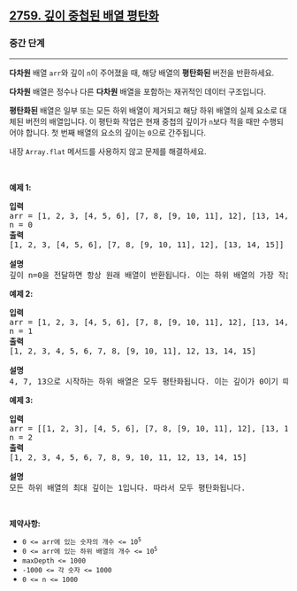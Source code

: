 <h2><a href="https://leetcode.com/problems/flatten-deeply-nested-array">2759. 깊이 중첩된 배열 평탄화</a></h2><h3>중간 단계</h3><hr><p><strong>다차원</strong> 배열 <code>arr</code>와 깊이 <code>n</code>이 주어졌을 때, 해당 배열의 <strong>평탄화된</strong> 버전을 반환하세요.</p>

<p><strong>다차원</strong> 배열은 정수나 다른 <strong>다차원</strong> 배열을 포함하는 재귀적인 데이터 구조입니다.</p>

<p><strong>평탄화된</strong> 배열은 일부 또는 모든 하위 배열이 제거되고 해당 하위 배열의 실제 요소로 대체된 버전의 배열입니다. 이 평탄화 작업은 현재 중첩의 깊이가 <code>n</code>보다 적을 때만 수행되어야 합니다. 첫 번째 배열의 요소의 깊이는 <code>0</code>으로 간주됩니다.</p>

<p>내장 <code>Array.flat</code> 메서드를 사용하지 않고 문제를 해결하세요.</p>

<p>&nbsp;</p>
<p><strong class="example">예제 1:</strong></p>

<pre>
<strong>입력</strong>
arr = [1, 2, 3, [4, 5, 6], [7, 8, [9, 10, 11], 12], [13, 14, 15]]
n = 0
<strong>출력</strong>
[1, 2, 3, [4, 5, 6], [7, 8, [9, 10, 11], 12], [13, 14, 15]]

<strong>설명</strong>
깊이 n=0을 전달하면 항상 원래 배열이 반환됩니다. 이는 하위 배열의 가장 작은 깊이(0)가 n=0보다 작지 않기 때문입니다. 따라서 어떤 하위 배열도 평탄화되지 않아야 합니다. </pre>

<p><strong class="example">예제 2:</strong></p>

<pre>
<strong>입력</strong>
arr = [1, 2, 3, [4, 5, 6], [7, 8, [9, 10, 11], 12], [13, 14, 15]]
n = 1
<strong>출력</strong>
[1, 2, 3, 4, 5, 6, 7, 8, [9, 10, 11], 12, 13, 14, 15]

<strong>설명</strong>
4, 7, 13으로 시작하는 하위 배열은 모두 평탄화됩니다. 이는 깊이가 0이기 때문입니다. 그러나 [9, 10, 11]는 깊이가 1이기 때문에 평탄화되지 않습니다.</pre>

<p><strong class="example">예제 3:</strong></p>

<pre>
<strong>입력</strong>
arr = [[1, 2, 3], [4, 5, 6], [7, 8, [9, 10, 11], 12], [13, 14, 15]]
n = 2
<strong>출력</strong>
[1, 2, 3, 4, 5, 6, 7, 8, 9, 10, 11, 12, 13, 14, 15]

<strong>설명</strong>
모든 하위 배열의 최대 깊이는 1입니다. 따라서 모두 평탄화됩니다.</pre>

<p>&nbsp;</p>
<p><strong>제약사항:</strong></p>

<ul>
	<li><code>0 &lt;= arr에 있는 숫자의 개수 &lt;= 10<sup>5</sup></code></li>
	<li><code>0 &lt;= arr에 있는 하위 배열의 개수 &lt;= 10<sup>5</sup></code></li>
	<li><code>maxDepth &lt;= 1000</code></li>
	<li><code>-1000 &lt;= 각 숫자 &lt;= 1000</code></li>
	<li><code><font face="monospace">0 &lt;= n &lt;= 1000</font></code></li>
</ul>